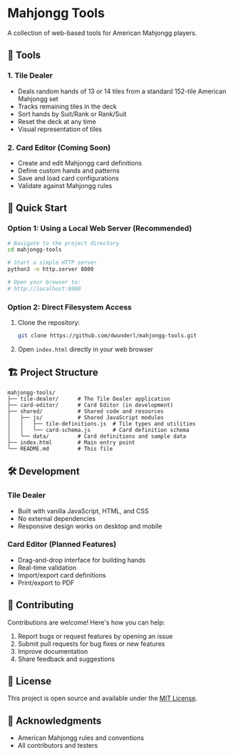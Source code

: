 # Mahjongg Tools

A collection of web-based tools for American Mahjongg players.

## 🎴 Tools

### 1. Tile Dealer
- Deals random hands of 13 or 14 tiles from a standard 152-tile American Mahjongg set
- Tracks remaining tiles in the deck
- Sort hands by Suit/Rank or Rank/Suit
- Reset the deck at any time
- Visual representation of tiles

### 2. Card Editor (Coming Soon)
- Create and edit Mahjongg card definitions
- Define custom hands and patterns
- Save and load card configurations
- Validate against Mahjongg rules

## 🚀 Quick Start

### Option 1: Using a Local Web Server (Recommended)
```bash
# Navigate to the project directory
cd mahjongg-tools

# Start a simple HTTP server
python3 -m http.server 8000

# Open your browser to:
# http://localhost:8000
```

### Option 2: Direct Filesystem Access
1. Clone the repository:
   ```bash
   git clone https://github.com/dwunderl/mahjongg-tools.git
   ```
2. Open `index.html` directly in your web browser

## 🏗️ Project Structure

```
mahjongg-tools/
├── tile-dealer/      # The Tile Dealer application
├── card-editor/      # Card Editor (in development)
├── shared/           # Shared code and resources
│   ├── js/           # Shared JavaScript modules
│   │   ├── tile-definitions.js  # Tile types and utilities
│   │   └── card-schema.js       # Card definition schema
│   └── data/         # Card definitions and sample data
├── index.html        # Main entry point
└── README.md         # This file
```

## 🛠️ Development

### Tile Dealer
- Built with vanilla JavaScript, HTML, and CSS
- No external dependencies
- Responsive design works on desktop and mobile

### Card Editor (Planned Features)
- Drag-and-drop interface for building hands
- Real-time validation
- Import/export card definitions
- Print/export to PDF

## 🤝 Contributing

Contributions are welcome! Here's how you can help:
1. Report bugs or request features by opening an issue
2. Submit pull requests for bug fixes or new features
3. Improve documentation
4. Share feedback and suggestions

## 📝 License

This project is open source and available under the [MIT License](LICENSE).

## 🙏 Acknowledgments

- American Mahjongg rules and conventions
- All contributors and testers
